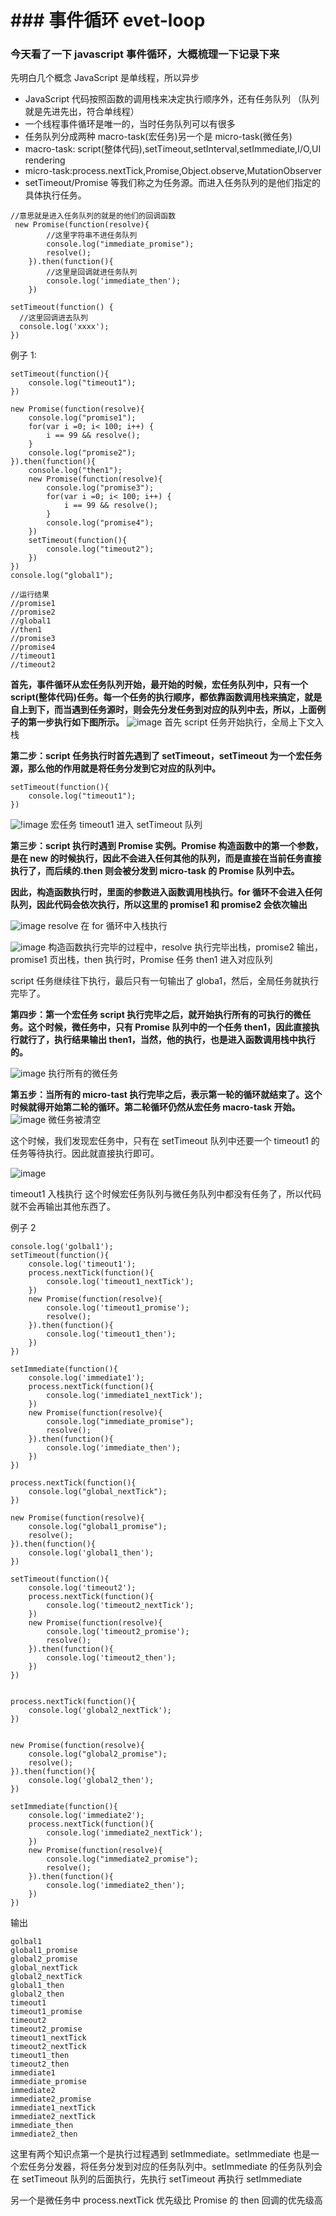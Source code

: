 # ### 事件循环 evet-loop

### 今天看了一下 javascript 事件循环，大概梳理一下记录下来

先明白几个概念
JavaScript 是单线程，所以异步

- JavaScript 代码按照函数的调用栈来决定执行顺序外，还有任务队列
  （队列就是先进先出，符合单线程）
- 一个线程事件循环是唯一的，当时任务队列可以有很多
- 任务队列分成两种 macro-task(宏任务)另一个是 micro-task(微任务)
- macro-task: script(整体代码),setTimeout,setInterval,setImmediate,I/O,UI rendering
- micro-task:process.nextTick,Promise,Object.observe,MutationObserver
- setTimeout/Promise 等我们称之为任务源。而进入任务队列的是他们指定的具体执行任务。

```
//意思就是进入任务队列的就是的他们的回调函数
 new Promise(function(resolve){
        //这里字符串不进任务队列
        console.log("immediate_promise");
        resolve();
    }).then(function(){
        //这里是回调就进任务队列
        console.log('immediate_then');
    })

setTimeout(function() {
  //这里回调进去队列
  console.log('xxxx');
})

```

例子 1:

```
setTimeout(function(){
    console.log("timeout1");
})

new Promise(function(resolve){
    console.log("promise1");
    for(var i =0; i< 100; i++) {
        i == 99 && resolve();
    }
    console.log("promise2");
}).then(function(){
    console.log("then1");
    new Promise(function(resolve){
        console.log("promise3");
        for(var i =0; i< 100; i++) {
            i == 99 && resolve();
        }
        console.log("promise4");
    })
    setTimeout(function(){
        console.log("timeout2");
    })
})
console.log("global1");

//运行结果
//promise1
//promise2
//global1
//then1
//promise3
//promise4
//timeout1
//timeout2
```

**首先，事件循环从宏任务队列开始，最开始的时候，宏任务队列中，只有一个 script(整体代码)任务。每一个任务的执行顺序，都依靠函数调用栈来搞定，就是自上到下，而当遇到任务源时，则会先分发任务到对应的队列中去，所以，上面例子的第一步执行如下图所示。**
![![image](http://mmbiz.qpic.cn/mmbiz_png/zPh0erYjkib3g6TGY1YsxUKkCPmA1grtXGvc26P4oIpmiaZY1MvzOE0Eic04ZamK7CQA7rsPOFIPcD14Sc9KA1fuQ/640?wx_fmt=png&tp=webp&wxfrom=5&wx_lazy=1&wx_co=1)](https://note.youdao.com/yws/public/resource/fc4ecb3e3f97270f2433e9abd6ced35c/xmlnote/2AD8E0828580487889C60E51BF6F2C31/4555)
首先 script 任务开始执行，全局上下文入栈

**第二步：script 任务执行时首先遇到了 setTimeout，setTimeout 为一个宏任务源，那么他的作用就是将任务分发到它对应的队列中。**

```
setTimeout(function(){
    console.log("timeout1");
})
```

![!image](https://note.youdao.com/yws/public/resource/fc4ecb3e3f97270f2433e9abd6ced35c/xmlnote/6097ACD6EC5D4C94AC80177A8A992115/4562)
宏任务 timeout1 进入 setTimeout 队列

**第三步：script 执行时遇到 Promise 实例。Promise 构造函数中的第一个参数，是在 new 的时候执行，因此不会进入任何其他的队列，而是直接在当前任务直接执行了，而后续的.then 则会被分发到 micro-task 的 Promise 队列中去。**

**因此，构造函数执行时，里面的参数进入函数调用栈执行。for 循环不会进入任何队列，因此代码会依次执行，所以这里的 promise1 和 promise2 会依次输出**

![image](https://note.youdao.com/yws/public/resource/fc4ecb3e3f97270f2433e9abd6ced35c/xmlnote/ADF97887F74A448EBDE3B0226B42F69B/4575)
resolve 在 for 循环中入栈执行

![image](https://note.youdao.com/yws/public/resource/fc4ecb3e3f97270f2433e9abd6ced35c/xmlnote/A6DD0810BBAE47958F6FF7B97E808C13/4581)
构造函数执行完毕的过程中，resolve 执行完毕出栈，promise2 输出，promise1 页出栈，then 执行时，Promise 任务 then1 进入对应队列

script 任务继续往下执行，最后只有一句输出了 globa1，然后，全局任务就执行完毕了。

**第四步：第一个宏任务 script 执行完毕之后，就开始执行所有的可执行的微任务。这个时候，微任务中，只有 Promise 队列中的一个任务 then1，因此直接执行就行了，执行结果输出 then1，当然，他的执行，也是进入函数调用栈中执行的。**

![image](https://note.youdao.com/yws/public/resource/fc4ecb3e3f97270f2433e9abd6ced35c/xmlnote/5E33DD250E784982BD0F76B40EDA86FF/4587)
执行所有的微任务

**第五步：当所有的 micro-tast 执行完毕之后，表示第一轮的循环就结束了。这个时候就得开始第二轮的循环。第二轮循环仍然从宏任务 macro-task 开始。**
![image](https://note.youdao.com/yws/public/resource/fc4ecb3e3f97270f2433e9abd6ced35c/xmlnote/CB36240F93EC47A7A7EA3B34B0231C51/4589)
微任务被清空

这个时候，我们发现宏任务中，只有在 setTimeout 队列中还要一个 timeout1 的任务等待执行。因此就直接执行即可。

![image](https://note.youdao.com/yws/public/resource/fc4ecb3e3f97270f2433e9abd6ced35c/xmlnote/F5C7EC1DB9DC4AB7A6C57792B8FD28A3/4591)

timeout1 入栈执行
这个时候宏任务队列与微任务队列中都没有任务了，所以代码就不会再输出其他东西了。

例子 2

```
console.log('golbal1');
setTimeout(function(){
    console.log('timeout1');
    process.nextTick(function(){
        console.log('timeout1_nextTick');
    })
    new Promise(function(resolve){
        console.log('timeout1_promise');
        resolve();
    }).then(function(){
        console.log('timeout1_then');
    })
})

setImmediate(function(){
    console.log('immediate1');
    process.nextTick(function(){
        console.log('immediate1_nextTick');
    })
    new Promise(function(resolve){
        console.log("immediate_promise");
        resolve();
    }).then(function(){
        console.log('immediate_then');
    })
})

process.nextTick(function(){
    console.log("global_nextTick");
})

new Promise(function(resolve){
    console.log("global1_promise");
    resolve();
}).then(function(){
    console.log('global1_then');
})

setTimeout(function(){
    console.log('timeout2');
    process.nextTick(function(){
        console.log('timeout2_nextTick');
    })
    new Promise(function(resolve){
        console.log('timeout2_promise');
        resolve();
    }).then(function(){
        console.log('timeout2_then');
    })
})


process.nextTick(function(){
    console.log('global2_nextTick');
})


new Promise(function(resolve){
    console.log("global2_promise");
    resolve();
}).then(function(){
    console.log('global2_then');
})

setImmediate(function(){
    console.log('immediate2');
    process.nextTick(function(){
        console.log('immediate2_nextTick');
    })
    new Promise(function(resolve){
        console.log("immediate2_promise");
        resolve();
    }).then(function(){
        console.log('immediate2_then');
    })
})
```

输出

```
golbal1
global1_promise
global2_promise
global_nextTick
global2_nextTick
global1_then
global2_then
timeout1
timeout1_promise
timeout2
timeout2_promise
timeout1_nextTick
timeout2_nextTick
timeout1_then
timeout2_then
immediate1
immediate_promise
immediate2
immediate2_promise
immediate1_nextTick
immediate2_nextTick
immediate_then
immediate2_then
```

这里有两个知识点第一个是执行过程遇到 setImmediate。setImmediate 也是一个宏任务分发器，将任务分发到对应的任务队列中。setImmediate 的任务队列会在 setTimeout 队列的后面执行，先执行 setTimeout 再执行 setImmediate

另一个是微任务中 process.nextTick 优先级比 Promise 的 then 回调的优先级高
